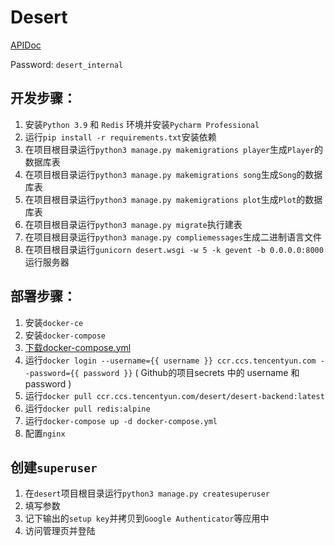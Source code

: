 # Desert
[APIDoc](https://www.apifox.cn/apidoc/shared-d0eebc73-a6eb-4636-87d4-609228585d53/)

Password: `desert_internal`

## 开发步骤：
1. 安装`Python 3.9` 和 `Redis` 环境并安装`Pycharm Professional`
2. 运行`pip install -r requirements.txt`安装依赖
3. 在项目根目录运行`python3 manage.py makemigrations player`生成`Player`的数据库表
4. 在项目根目录运行`python3 manage.py makemigrations song`生成`Song`的数据库表
5. 在项目根目录运行`python3 manage.py makemigrations plot`生成`Plot`的数据库表
6. 在项目根目录运行`python3 manage.py migrate`执行建表
7. 在项目根目录运行`python3 manage.py compliemessages`生成二进制语言文件
8. 在项目根目录运行`gunicorn desert.wsgi -w 5 -k gevent -b 0.0.0.0:8000`运行服务器

## 部署步骤：
1. 安装`docker-ce`
2. 安装`docker-compose`
3. [下载docker-compose.yml](https://desert-1258493860.cos.ap-shanghai.myqcloud.com/docker-compose.yml?q-sign-algorithm=sha1&q-ak=AKIDe5rs5YZIs87JMWawvbBEoOUTu5MkGADswb86IZWNIwYOuzF0g1Df0GhSZOykwkUL&q-sign-time=1650001415;1650005015&q-key-time=1650001415;1650005015&q-header-list=&q-url-param-list=&q-signature=d5d0827873e8d10d2084e5594007554b12233428&x-cos-security-token=PqyS51gyS0glU1rlYh1wsI7Ljh83vHvaed2c71a65439aae7d85a179907cf2b38AWiP4ebnKgOYjtste3wdeu5IgsGC9RJX6Qru8CQCx_DSKj2mUfT5k5mzkWqVoxs4WpemDzmWpZ_nYmZ1P9msKlG0zsOMB_iWzKLvV4Akuic2XwSpTTIInl_MFFU1TgP_zitV6OBo0zN0JRQ2uiPEccW8EU6UJ8EJZKBgbzp6MFeGp6gBVLbuoWA8kmH1mID0dRKrJSBv0eh8glXHGoSWKQ&response-content-type=application%2Foctet-stream&response-content-disposition=attachment)
4. 运行`docker login --username={{ username }} ccr.ccs.tencentyun.com --password={{ password }}` ( Github的项目secrets 中的 username 和 password )
5. 运行`docker pull ccr.ccs.tencentyun.com/desert/desert-backend:latest`
6. 运行`docker pull redis:alpine`
7. 运行`docker-compose up -d docker-compose.yml`
8. 配置`nginx`

## 创建`superuser`
1. 在`desert`项目根目录运行`python3 manage.py createsuperuser`
2. 填写参数
3. 记下输出的`setup key`并拷贝到`Google Authenticator`等应用中
4. 访问管理页并登陆
